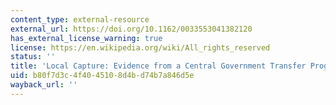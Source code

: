 ```yaml
---
content_type: external-resource
external_url: https://doi.org/10.1162/0033553041382120
has_external_license_warning: true
license: https://en.wikipedia.org/wiki/All_rights_reserved
status: ''
title: 'Local Capture: Evidence from a Central Government Transfer Program in Uganda'
uid: b80f7d3c-4f40-4510-8d4b-d74b7a846d5e
wayback_url: ''
---
```

